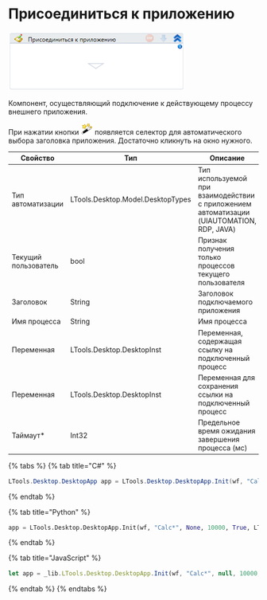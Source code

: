 # Присоединиться к приложению

![](<../../../.gitbook/assets/image (872).png>)

Компонент, осуществляющий подключение к действующему процессу внешнего приложения.

При нажатии кнопки <img src="../../../.gitbook/assets/CapturePattern.png" alt="" data-size="line"> появляется селектор для автоматического выбора заголовка приложения. Достаточно кликнуть на окно нужного.

| Свойство             | Тип                               | Описание                                                                                  |
| -------------------- | --------------------------------- | ----------------------------------------------------------------------------------------- |
| Тип автоматизации    | LTools.Desktop.Model.DesktopTypes | Тип используемой при взаимодействии с приложением автоматизации (UIAUTOMATION, RDP, JAVA) |
| Текущий пользователь | bool                              | Признак получения только процессов текущего пользователя                                  |
| Заголовок            | String                            | Заголовок подключаемого приложения                                                        |
| Имя процесса         | String                            | Имя процесса                                                                              |
| Переменная           | LTools.Desktop.DesktopInst        | Переменная, содержащая ссылку на подключенный процесс                                     |
| Переменная           | LTools.Desktop.DesktopInst        | Переменная для сохранения ссылки на подключенный процесс                                  |
| Таймаут\*            | Int32                             | Предельное время ожидания завершения процесса (мс)                                        |

{% tabs %}
{% tab title="C#" %}
```csharp
LTools.Desktop.DesktopApp app = LTools.Desktop.DesktopApp.Init(wf, "Calc*", null, 10000, true, LTools.Desktop.Model.DesktopTypes.UIAUTOMATION);
```
{% endtab %}

{% tab title="Python" %}
```python
app = LTools.Desktop.DesktopApp.Init(wf, "Calc*", None, 10000, True, LTools.Desktop.Model.DesktopTypes.UIAUTOMATION)
```
{% endtab %}

{% tab title="JavaScript" %}
```javascript
let app = _lib.LTools.Desktop.DesktopApp.Init(wf, "Calc*", null, 10000, true, _lib.LTools.Desktop.Model.DesktopTypes.UIAUTOMATION);
```
{% endtab %}
{% endtabs %}

